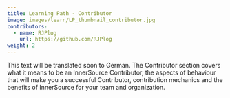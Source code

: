 ```yaml
---
title: Learning Path - Contributor
image: images/learn/LP_thumbnail_contributor.jpg
contributors:
  - name: RJPlog
    url: https://github.com/RJPlog
weight: 2
---
```


This text will be translated soon to German.
The Contributor section covers what it means to be an InnerSource Contributor, the aspects of behaviour that will make you a successful Contributor, contribution mechanics and the benefits of InnerSource for your team and organization.
<!--- This file autogenerated from https://github.com/InnerSourceCommons/InnerSourceLearningPath/blob/master/scripts -->